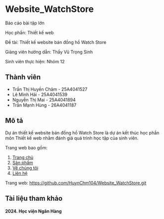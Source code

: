 ﻿# Website_WatchStore

Báo cáo bài tập lớn

Học phần: Thiết kế web

Đề tài: Thiết kế website bán đồng hồ Watch Store

Giảng viên hướng dẫn: Thầy Vũ Trọng Sinh

Sinh viên thực hiện: Nhóm 12

## Thành viên

  * Trần Thị Huyền Châm - 25A4041527
  * Lê Minh Hải - 25A4041539
  * Nguyễn Thị Mai - 25A4041894
  * Trần Mạnh Hùng - 26A4041187

## Mô tả

Dự án thiết kế website bán đồng hồ Watch Store là dự án kết thúc học phần môn Thiết kế web nhằm đánh giá quá trình học tập của sinh viên.

Trang web bao gồm:
  1. [Trang chủ]()
  2. [Sản phẩm]()
  3. [Về chúng tôi]()
  4. [Liên hệ]()

Trang web: https://github.com/HuynChm104/Website_WatchStore.git

## Tài liệu tham khảo

#### 2024. Học viện Ngân Hàng

